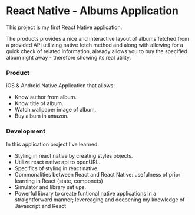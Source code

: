 
# React Native - Albums Application

This project is my first React Native application. 

The products provides a nice and interactive layout of albums fetched from a provided API utilizing native fetch method and along with allowing for a quick check of related information, already allows you to buy the specified album right away - therefore showing its real utility. 

### Product

iOS & Android Native Application that allows: 
- Know author from album. 
- Know title of album.
- Watch wallpaper image of album. 
- Buy album in amazon. 

### Development

In this application project I've learned: 
- Styling in react native by creating styles objects. 
- Utilize react native api to openURL. 
- Specifics of styling in react native. 
- Commonalities between React and React Native: usefulness of prior learning in React (state, componets)
- Simulator and library set ups. 
- Powerful library to create funtional native applications in a straightforward manner; levereaging and deepening my knowledge of Javascript and React


